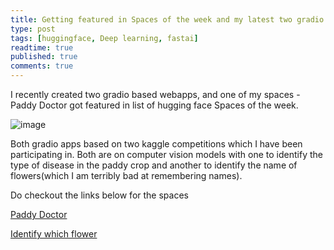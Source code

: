 ```yaml
---
title: Getting featured in Spaces of the week and my latest two gradio spaces
type: post
tags: [huggingface, Deep learning, fastai]
readtime: true
published: true
comments: true
---
```


I recently created two gradio based webapps, and one of my spaces - Paddy Doctor got featured
in list of hugging face Spaces of the week.

![image](https://user-images.githubusercontent.com/24592806/177607850-eed39c76-51b5-4b00-aad1-804e699540d2.png)

Both gradio apps based on two kaggle competitions which I have been participating in. Both are on computer vision models with one to identify the type of disease in the paddy crop and another to identify the name of flowers(which I am terribly bad at remembering names).

Do checkout the links below for the spaces

[Paddy Doctor](https://huggingface.co/spaces/hugginglearners/Paddy-Doctor)

[Identify which flower](https://huggingface.co/spaces/hugginglearners/Identify_which_flower)


